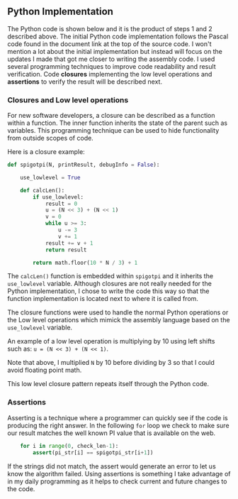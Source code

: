 

## Python Implementation

The Python code is shown below and it is the product of steps 1 and 2 described above.  The initial Python code implementation follows the Pascal code found in the document link at the top of the source code.  I won't mention a lot about the initial implementation but instead will focus on the updates I made that got me closer to writing the assembly code.  I used several programming techniques to improve code readability and result verification. Code **closures** implementing the low level operations and **assertions** to verify the result will be described next.

### Closures and Low level operations

For new software developers, a closure can be described as a function within a function.  The inner function inherits the state of the parent such as variables.  This programming technique can be used to hide functionality from outside scopes of code.

Here is a closure example:

```Python
def spigotpi(N, printResult, debugInfo = False):

    use_lowlevel = True

    def calcLen():
        if use_lowlevel:
            result = 0
            u = (N << 3) + (N << 1)
            v = 0
            while u >= 3:
                u -= 3
                v += 1
            result += v + 1
            return result

        return math.floor(10 * N / 3) + 1
```

The ```calcLen()``` function is embedded within ```spigotpi``` and it inherits the ```use_lowlevel``` variable.  Although closures are not really needed for the Python implementation, I chose to write the code this way so that the function implementation is located next to where it is called from.

The closure functions were used to handle the normal Python operations or the Low level operations which mimick the assembly language based on the ```use_lowlevel``` variable.

An example of a low level operation is multiplying by 10 using left shifts such as:
```u = (N << 3) + (N << 1)```.

Note that above, I multiplied ```N``` by 10 before dividing by 3 so that I could avoid floating point math.

This low level closure pattern repeats itself through the Python code.

### Assertions

Asserting is a technique where a programmer can quickly see if the code is producing the right answer.  In the following ```for``` loop we check to make sure our result matches the well known PI value that is available on the web.

```Python
    for i in range(0, check_len-1):
        assert(pi_str[i] == spigotpi_str[i+1])
```


If the strings did not match, the assert would generate an error to let us know the algorithm failed.  Using assertions is something I take advantage of in my daily programming as it helps to check current and future changes to the code.


